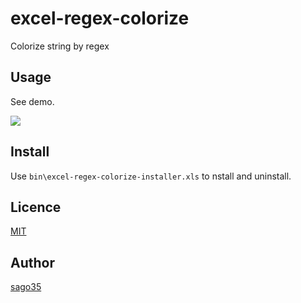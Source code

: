 # excel-regex-colorize

Colorize string by regex

## Usage

See demo.

![](https://raw.githubusercontent.com/wiki/sago35/excel-regex-colorize/demo.gif)

## Install

Use `bin\excel-regex-colorize-installer.xls` to nstall and uninstall.

## Licence

[MIT](http://opensource.org/licenses/mit-license.php)

## Author

[sago35](https://github.com/sago35)
